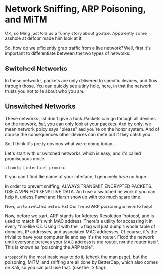 # Network Sniffing, ARP Poisoning, and MiTM

OK, so Ming just told us a funny story about goatse. Apparently some asshole at defcon made him look at it.

So, how do we efficiently grab traffic from a live network? Well, first it's important to differentiate between the two types of networks:

## Switched Networks

In these networks, packets are only delivered to specific devices, and flow through those. You can quickly see a tiny hole, here, in that the network trusts you not to lie about who you are.

## Unswitched Networks

These networks just don't give a fuck. Packets can go through all devices on the network, *but*, you can only look at your packets. And by only, we mean network policy says "please" and you're on the honor system. And of course the consequences other devices can mete out if they catch you.

So, I think it's pretty obvious what we're doing today...

Let's start with unswitched networks, which is easy, and it's called promiscuous mode.

```
ifconfg [interface] promisc
```

If you can't find the name of your interface, I genuinely have no hope.

In order to prevent sniffing, ALWAYS TRANSMIT ENCRYPTED PACKETS. USE A VPN FOR SENSITIVE DATA. And use a switched network if you can help it, unless Paweł and Harsh show up with too much spare time.

Now, on to switched networks! Our friend ARP poisoning is here to help!

Now, before we start, ARP stands for Address Resolution Protocol, and is used to match IP's with MAC address. There's a utility for accessing it in every *nix-like OS. Using it with the ```-a``` flag will just dump a whole table of domains, IP addresses, and associated MAC addresses. Of course, it's the trivial to have your computer lie and say it's the router. Flood the network until everyone believes your MAC address is the router, not the router itself. This is known as "poisoning the ARP table".

```arpspoof``` is the most basic way to do it, (check the man page), but the poisoning, MiTM, and sniffing are all done by BetterCap, which also comes on Kali, so you can just use that. (use the ```-X``` flag).
